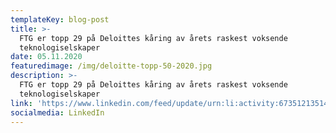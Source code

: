 ```yaml
---
templateKey: blog-post
title: >-
  FTG er topp 29 på Deloittes kåring av årets raskest voksende
  teknologiselskaper
date: 05.11.2020
featuredimage: /img/deloitte-topp-50-2020.jpg
description: >-
  FTG er topp 29 på Deloittes kåring av årets raskest voksende
  teknologiselskaper
link: 'https://www.linkedin.com/feed/update/urn:li:activity:6735121351499124736'
socialmedia: LinkedIn
---
```


